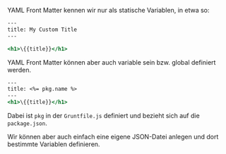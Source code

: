 YAML Front Matter kennen wir nur als statische Variablen, in etwa so: 

``` hbs
---
title: My Custom Title
---

<h1>\{{title}}</h1>

```

YAML Front Matter können aber auch variable sein bzw. global definiert werden. 

``` hbs
---
title: <%= pkg.name %>
---
<h1>\{{title}}</h1>
```

Dabei ist `pkg` in der `Gruntfile.js` definiert und bezieht sich auf die `package.json`. 

Wir können aber auch einfach eine eigene JSON-Datei anlegen und dort bestimmte Variablen definieren. 

